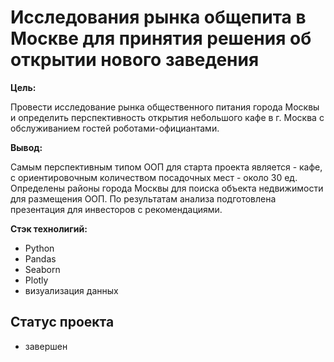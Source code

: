 # Исследования рынка общепита в Москве для принятия решения об открытии нового заведения

**Цель:**

Провести исследование рынка общественного питания города Москвы и определить перспективность открытия небольшого кафе в г. Москва с обслуживанием гостей роботами-официантами.

**Вывод:**

Самым перспективным типом ООП для старта проекта является - кафе, с ориентировочным количеством посадочных мест - около 30 ед. Определены районы города Москвы для поиска объекта недвижимости для размещения ООП.
По результатам анализа подготовлена презентация для инвесторов с рекомендациями. 

**Стэк технолигий:**

- Python
- Pandas
- Seaborn
- Plotly
- визуализация данных


## Статус проекта
- завершен
